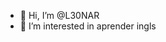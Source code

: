 - 👋 Hi, I’m @L30NAR
- 👀 I’m interested in aprender ingls 

<!---
L30NAR/L30NAR is a ✨ special ✨ repository because its `README.md` (this file) appears on your GitHub profile.
You can click the Preview link to take a look at your changes.
--->
